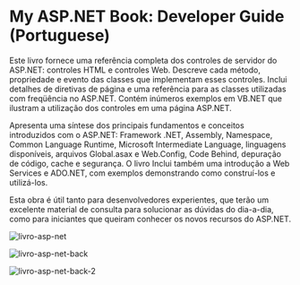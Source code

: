 # My ASP.NET Book: Developer Guide (Portuguese)
Este livro fornece uma referência completa dos controles de servidor do ASP.NET: controles HTML e controles Web. Descreve cada método, propriedade e evento das classes que implementam esses controles. Inclui detalhes de diretivas de página e uma referência para as classes utilizadas com freqüência no ASP.NET. Contém inúmeros exemplos em VB.NET que ilustram a utilização dos controles em uma página ASP.NET.

Apresenta uma síntese dos principais fundamentos e conceitos introduzidos com o ASP.NET: Framework .NET, Assembly, Namespace, Common Language Runtime, Microsoft Intermediate Language, linguagens disponíveis, arquivos Global.asax e Web.Config, Code Behind, depuração de código, cache e segurança. O livro Inclui também uma introdução a Web Services e ADO.NET, com exemplos demonstrando como construí-los e utilizá-los.

Esta obra é útil tanto para desenvolvedores experientes, que terão um excelente material de consulta para solucionar as dúvidas do dia-a-dia, como para iniciantes que queiram conhecer os novos recursos do ASP.NET.

![livro-asp-net](https://github.com/user-attachments/assets/630e3282-23b3-4989-b4ff-0947bdf04406)


![livro-asp-net-back](https://github.com/user-attachments/assets/e8862095-7186-4f6b-ad5a-1f3bc5b9c82c)

![livro-asp-net-back-2](https://github.com/user-attachments/assets/7e9e2761-d100-4c1a-b417-93c5a7bd03b2)
